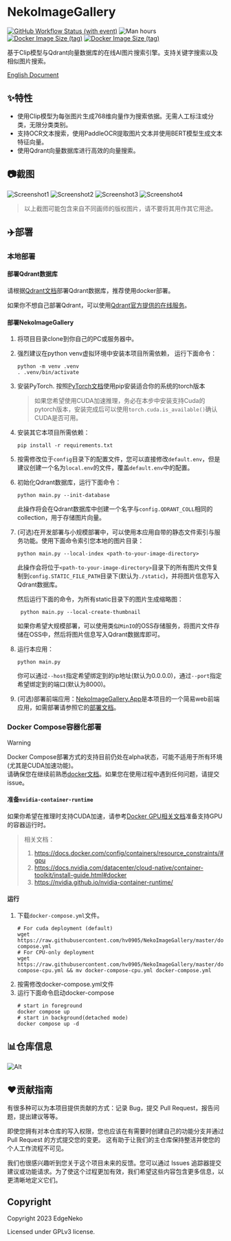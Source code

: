 # NekoImageGallery

[![GitHub Workflow Status (with event)](https://img.shields.io/github/actions/workflow/status/hv0905/NekoImageGallery/prod.yml?logo=github)](https://github.com/hv0905/NekoImageGallery/actions)
![Man hours](https://img.shields.io/endpoint?url=https%3A%2F%2Fmanhours.aiursoft.cn%2Fr%2Fgithub.com%2Fhv0905%2FNekoImageGallery.json)
[![Docker Image Size (tag)](https://img.shields.io/docker/image-size/edgeneko/neko-image-gallery/latest?label=Docker%20Image%20(cuda))](https://hub.docker.com/r/edgeneko/neko-image-gallery)
[![Docker Image Size (tag)](https://img.shields.io/docker/image-size/edgeneko/neko-image-gallery/latest-cpu?label=Docker%20Image%20(cpu))](https://hub.docker.com/r/edgeneko/neko-image-gallery)

基于Clip模型与Qdrant向量数据库的在线AI图片搜索引擎。支持关键字搜索以及相似图片搜索。

[English Document](readme.md)

## ✨特性

- 使用Clip模型为每张图片生成768维向量作为搜索依据。无需人工标注或分类，无限分类类别。
- 支持OCR文本搜索，使用PaddleOCR提取图片文本并使用BERT模型生成文本特征向量。
- 使用Qdrant向量数据库进行高效的向量搜索。

## 📷截图

![Screenshot1](web/screenshots/1.png)
![Screenshot2](web/screenshots/2.png)
![Screenshot3](web/screenshots/3.png)
![Screenshot4](web/screenshots/4.png)

> 以上截图可能包含来自不同画师的版权图片，请不要将其用作其它用途。


## ✈️部署

### 本地部署
#### 部署Qdrant数据库

请根据[Qdrant文档](https://qdrant.tech/documentation/quick-start/)部署Qdrant数据库，推荐使用docker部署。

如果你不想自己部署Qdrant，可以使用[Qdrant官方提供的在线服务](https://qdrant.tech/documentation/cloud/)。

#### 部署NekoImageGallery
1. 将项目目录clone到你自己的PC或服务器中。
2. 强烈建议在python venv虚拟环境中安装本项目所需依赖， 运行下面命令：
    ```shell
    python -m venv .venv
    . .venv/bin/activate
    ```
3. 安装PyTorch. 按照[PyTorch文档](https://pytorch.org/get-started/locally/)使用pip安装适合你的系统的torch版本
   > 如果您希望使用CUDA加速推理，务必在本步中安装支持Cuda的pytorch版本，安装完成后可以使用`torch.cuda.is_available()`确认CUDA是否可用。
4. 安装其它本项目所需依赖：
    ```shell
    pip install -r requirements.txt
    ```
5. 按需修改位于`config`目录下的配置文件，您可以直接修改`default.env`，但是建议创建一个名为`local.env`的文件，覆盖`default.env`中的配置。
6. 初始化Qdrant数据库，运行下面命令：
    ```shell
    python main.py --init-database
    ```
   此操作将会在Qdrant数据库中创建一个名字与`config.QDRANT_COLL`相同的collection，用于存储图片向量。
7. (可选)在开发部署与小规模部署中，可以使用本应用自带的静态文件索引与服务功能。使用下面命令索引您本地的图片目录：
    ```shell
   python main.py --local-index <path-to-your-image-directory>
    ```
   此操作会将位于`<path-to-your-image-directory>`目录下的所有图片文件复制到`config.STATIC_FILE_PATH`目录下(默认为`./static`)，并将图片信息写入Qdrant数据库。
   
   然后运行下面的命令，为所有static目录下的图片生成缩略图：

   ```shell
    python main.py --local-create-thumbnail
   ```
   
   如果你希望大规模部署，可以使用类似`MinIO`的OSS存储服务，将图片文件存储在OSS中，然后将图片信息写入Qdrant数据库即可。
8. 运行本应用：
    ```shell
    python main.py
    ```
   你可以通过`--host`指定希望绑定到的ip地址(默认为0.0.0.0)，通过`--port`指定希望绑定到的端口(默认为8000)。
9. (可选)部署前端应用：[NekoImageGallery.App](https://github.com/hv0905/NekoImageGallery.App)是本项目的一个简易web前端应用，如需部署请参照它的[部署文档](https://github.com/hv0905/NekoImageGallery.App)。

### Docker Compose容器化部署

> [!WARNING]  
> Docker Compose部署方式的支持目前仍处在alpha状态，可能不适用于所有环境(尤其是CUDA加速功能)。  
> 请确保您在继续前熟悉[docker文档](https://docs.docker.com/)。如果您在使用过程中遇到任何问题，请提交issue。

#### 准备`nvidia-container-runtime`

如果你希望在推理时支持CUDA加速，请参考[Docker GPU相关文档](https://docs.docker.com/config/containers/resource_constraints/#gpu)准备支持GPU的容器运行时。

> 相关文档：  
> 1. https://docs.docker.com/config/containers/resource_constraints/#gpu
> 2. https://docs.nvidia.com/datacenter/cloud-native/container-toolkit/install-guide.html#docker
> 3. https://nvidia.github.io/nvidia-container-runtime/

#### 运行

1. 下载`docker-compose.yml`文件。
   ```shell
   # For cuda deployment (default)
   wget https://raw.githubusercontent.com/hv0905/NekoImageGallery/master/docker-compose.yml
   # For CPU-only deployment
   wget https://raw.githubusercontent.com/hv0905/NekoImageGallery/master/docker-compose-cpu.yml && mv docker-compose-cpu.yml docker-compose.yml
   ```
2. 按需修改docker-compose.yml文件
3. 运行下面命令启动docker-compose
   ```shell
   # start in foreground
   docker compose up
   # start in background(detached mode)
   docker compose up -d
   ```

## 📊仓库信息

![Alt](https://repobeats.axiom.co/api/embed/ac080afa0d2d8af0345f6818b9b7c35bf8de1d31.svg "Repobeats analytics image")

## ❤️贡献指南

有很多种可以为本项目提供贡献的方式：记录 Bug，提交 Pull Request，报告问题，提出建议等等。

即使您拥有对本仓库的写入权限，您也应该在有需要时创建自己的功能分支并通过 Pull Request 的方式提交您的变更。
这有助于让我们的主仓库保持整洁并使您的个人工作流程不可见。

我们也很感兴趣听到您关于这个项目未来的反馈。您可以通过 Issues 追踪器提交建议或功能请求。为了使这个过程更加有效，我们希望这些内容包含更多信息，以更清晰地定义它们。

## Copyright

Copyright 2023 EdgeNeko

Licensed under GPLv3 license.